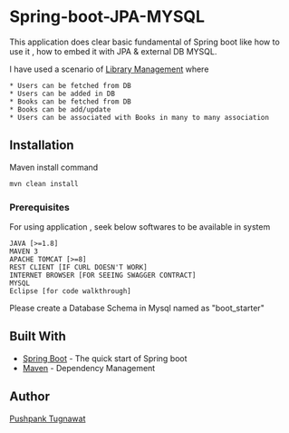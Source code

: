 
# Spring-boot-JPA-MYSQL
This application does clear basic fundamental of Spring boot like how to use it , how to embed it with JPA &amp; external DB MYSQL.

I have used a scenario of [Library Management](https://github.com/pushpanktugnawat/LibraryManagement) where 

	* Users can be fetched from DB
	* Users can be added in DB
	* Books can be fetched from DB
	* Books can be add/update
	* Users can be associated with Books in many to many association


## Installation

Maven install command

```bash
mvn clean install
```

### Prerequisites

For using application , seek below softwares to be available in system

```
JAVA [>=1.8]
MAVEN 3
APACHE TOMCAT [>=8]
REST CLIENT [IF CURL DOESN'T WORK]
INTERNET BROWSER [FOR SEEING SWAGGER CONTRACT]
MYSQL
Eclipse [for code walkthrough]
```
Please create a Database Schema in Mysql named as "boot_starter"

## Built With

* [Spring Boot](https://start.spring.io/) - The quick start of Spring boot
* [Maven](https://maven.apache.org/) - Dependency Management


## Author
[Pushpank Tugnawat](https://github.com/pushpanktugnawat)

